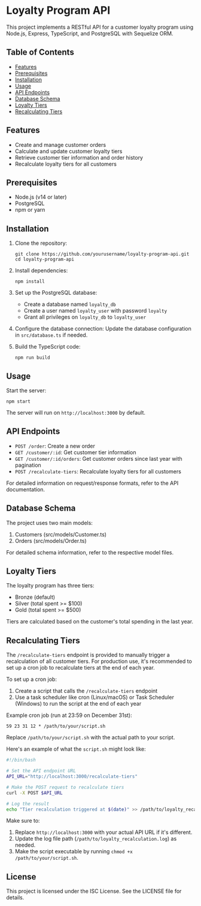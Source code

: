# Loyalty Program API

This project implements a RESTful API for a customer loyalty program using Node.js, Express, TypeScript, and PostgreSQL with Sequelize ORM.

## Table of Contents
- [Features](#features)
- [Prerequisites](#prerequisites)
- [Installation](#installation)
- [Usage](#usage)
- [API Endpoints](#api-endpoints)
- [Database Schema](#database-schema)
- [Loyalty Tiers](#loyalty-tiers)
- [Recalculating Tiers](#recalculating-tiers)

## Features

- Create and manage customer orders
- Calculate and update customer loyalty tiers
- Retrieve customer tier information and order history
- Recalculate loyalty tiers for all customers

## Prerequisites

- Node.js (v14 or later)
- PostgreSQL
- npm or yarn

## Installation

1. Clone the repository:
   ```
   git clone https://github.com/yourusername/loyalty-program-api.git
   cd loyalty-program-api
   ```

2. Install dependencies:
   ```
   npm install
   ```

3. Set up the PostgreSQL database:
   - Create a database named `loyalty_db`
   - Create a user named `loyalty_user` with password `loyalty`
   - Grant all privileges on `loyalty_db` to `loyalty_user`

4. Configure the database connection:
   Update the database configuration in `src/database.ts` if needed.

5. Build the TypeScript code:
   ```
   npm run build
   ```

## Usage

Start the server:
```
npm start
```

The server will run on `http://localhost:3000` by default.

## API Endpoints

- `POST /order`: Create a new order
- `GET /customer/:id`: Get customer tier information
- `GET /customer/:id/orders`: Get customer orders since last year with pagination
- `POST /recalculate-tiers`: Recalculate loyalty tiers for all customers

For detailed information on request/response formats, refer to the API documentation.

## Database Schema

The project uses two main models:

1. Customers (src/models/Customer.ts)
2. Orders (src/models/Order.ts)

For detailed schema information, refer to the respective model files.

## Loyalty Tiers

The loyalty program has three tiers:

- Bronze (default)
- Silver (total spent >= $100)
- Gold (total spent >= $500)

Tiers are calculated based on the customer's total spending in the last year.

## Recalculating Tiers

The `/recalculate-tiers` endpoint is provided to manually trigger a recalculation of all customer tiers. For production use, it's recommended to set up a cron job to recalculate tiers at the end of each year.

To set up a cron job:

1. Create a script that calls the `/recalculate-tiers` endpoint
2. Use a task scheduler like cron (Linux/macOS) or Task Scheduler (Windows) to run the script at the end of each year

Example cron job (run at 23:59 on December 31st):
```
59 23 31 12 * /path/to/your/script.sh
```

Replace `/path/to/your/script.sh` with the actual path to your script.

Here's an example of what the `script.sh` might look like:

```bash
#!/bin/bash

# Set the API endpoint URL
API_URL="http://localhost:3000/recalculate-tiers"

# Make the POST request to recalculate tiers
curl -X POST $API_URL

# Log the result
echo "Tier recalculation triggered at $(date)" >> /path/to/loyalty_recalculation.log
```

Make sure to:
1. Replace `http://localhost:3000` with your actual API URL if it's different.
2. Update the log file path (`/path/to/loyalty_recalculation.log`) as needed.
3. Make the script executable by running `chmod +x /path/to/your/script.sh`.

## License

This project is licensed under the ISC License. See the LICENSE file for details.
